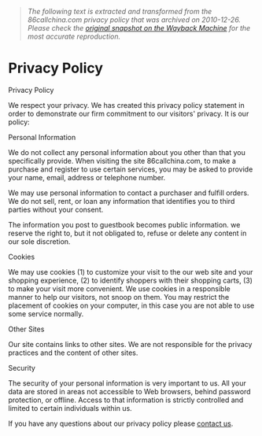 > *The following text is extracted and transformed from the 86callchina.com privacy policy that was archived on 2010-12-26. Please check the [original snapshot on the Wayback Machine](https://web.archive.org/web/20101226180451id_/http%3A//www.86callchina.com/privacy.htm) for the most accurate reproduction.*

# Privacy Policy

[](https://web.archive.org/prepaid-sim-cards.htm)

Privacy Policy

We respect your privacy. We has created this privacy policy statement in order to demonstrate our firm commitment to our visitors' privacy. It is our policy:

Personal Information

We do not collect any personal information about you other than that you specifically provide. When visiting the site 86callchina.com, to make a purchase and register to use certain services, you may be asked to provide your name, email, address or telephone number. 

We may use personal information to contact a purchaser and fulfill orders. We do not sell, rent, or loan any information that identifies you to third parties without your consent.

The information you post to guestbook becomes public information. we reserve the right to, but it not obligated to, refuse or delete any content in our sole discretion. 

Cookies

We may use cookies (1) to customize your visit to the our web site and your shopping experience, (2) to identify shoppers with their shopping carts, (3) to make your visit more convenient. We use cookies in a responsible manner to help our visitors, not snoop on them. You may restrict the placement of cookies on your computer, in this case you are not able to use some service normally.

Other Sites

Our site contains links to other sites. We are not responsible for the privacy practices and the content of other sites. 

Security

The security of your personal information is very important to us. All your data are stored in areas not accessible to Web browsers, behind password protection, or offline. Access to that information is strictly controlled and limited to certain individuals within us. 

If you have any questions about our privacy policy please [contact us](https://web.archive.org/web/20101226180451id_/http%3A//www.86callchina.com/contact.htm).
